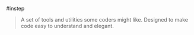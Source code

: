 #instep
> A set of tools and utilities some coders might like. Designed to make code easy to understand and elegant.